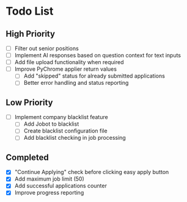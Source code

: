 # Todo List

## High Priority
- [ ] Filter out senior positions
- [ ] Implement AI responses based on question context for text inputs
- [ ] Add file upload functionality when required
- [ ] Improve PyChrome applier return values
  - [ ] Add "skipped" status for already submitted applications
  - [ ] Better error handling and status reporting

## Low Priority
- [ ] Implement company blacklist feature
  - [ ] Add Jobot to blacklist
  - [ ] Create blacklist configuration file
  - [ ] Add blacklist checking in job processing

## Completed
- [x] "Continue Applying" check before clicking easy apply button 
- [x] Add maximum job limit (50)
- [x] Add successful applications counter
- [x] Improve progress reporting
